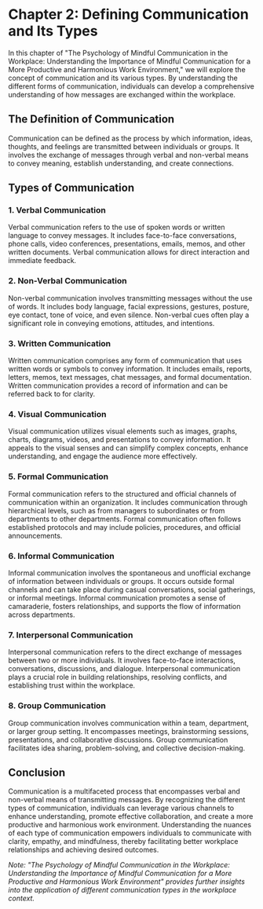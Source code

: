 Chapter 2: Defining Communication and Its Types
===============================================

In this chapter of "The Psychology of Mindful Communication in the Workplace: Understanding the Importance of Mindful Communication for a More Productive and Harmonious Work Environment," we will explore the concept of communication and its various types. By understanding the different forms of communication, individuals can develop a comprehensive understanding of how messages are exchanged within the workplace.

The Definition of Communication
-------------------------------

Communication can be defined as the process by which information, ideas, thoughts, and feelings are transmitted between individuals or groups. It involves the exchange of messages through verbal and non-verbal means to convey meaning, establish understanding, and create connections.

Types of Communication
----------------------

### 1. Verbal Communication

Verbal communication refers to the use of spoken words or written language to convey messages. It includes face-to-face conversations, phone calls, video conferences, presentations, emails, memos, and other written documents. Verbal communication allows for direct interaction and immediate feedback.

### 2. Non-Verbal Communication

Non-verbal communication involves transmitting messages without the use of words. It includes body language, facial expressions, gestures, posture, eye contact, tone of voice, and even silence. Non-verbal cues often play a significant role in conveying emotions, attitudes, and intentions.

### 3. Written Communication

Written communication comprises any form of communication that uses written words or symbols to convey information. It includes emails, reports, letters, memos, text messages, chat messages, and formal documentation. Written communication provides a record of information and can be referred back to for clarity.

### 4. Visual Communication

Visual communication utilizes visual elements such as images, graphs, charts, diagrams, videos, and presentations to convey information. It appeals to the visual senses and can simplify complex concepts, enhance understanding, and engage the audience more effectively.

### 5. Formal Communication

Formal communication refers to the structured and official channels of communication within an organization. It includes communication through hierarchical levels, such as from managers to subordinates or from departments to other departments. Formal communication often follows established protocols and may include policies, procedures, and official announcements.

### 6. Informal Communication

Informal communication involves the spontaneous and unofficial exchange of information between individuals or groups. It occurs outside formal channels and can take place during casual conversations, social gatherings, or informal meetings. Informal communication promotes a sense of camaraderie, fosters relationships, and supports the flow of information across departments.

### 7. Interpersonal Communication

Interpersonal communication refers to the direct exchange of messages between two or more individuals. It involves face-to-face interactions, conversations, discussions, and dialogue. Interpersonal communication plays a crucial role in building relationships, resolving conflicts, and establishing trust within the workplace.

### 8. Group Communication

Group communication involves communication within a team, department, or larger group setting. It encompasses meetings, brainstorming sessions, presentations, and collaborative discussions. Group communication facilitates idea sharing, problem-solving, and collective decision-making.

Conclusion
----------

Communication is a multifaceted process that encompasses verbal and non-verbal means of transmitting messages. By recognizing the different types of communication, individuals can leverage various channels to enhance understanding, promote effective collaboration, and create a more productive and harmonious work environment. Understanding the nuances of each type of communication empowers individuals to communicate with clarity, empathy, and mindfulness, thereby facilitating better workplace relationships and achieving desired outcomes.

*Note: "The Psychology of Mindful Communication in the Workplace: Understanding the Importance of Mindful Communication for a More Productive and Harmonious Work Environment" provides further insights into the application of different communication types in the workplace context.*
